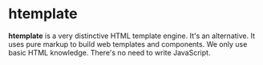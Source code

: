 # htemplate
**htemplate** is a very distinctive HTML template engine. It's an alternative. It uses pure markup to build web templates and components. We only use basic HTML knowledge. There's no need to write JavaScript.
